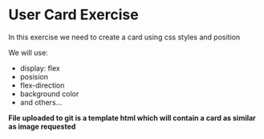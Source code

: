 <h1>User Card Exercise</h1>
<p>In this exercise we need to create a card using css styles and position</p>
<p>We will use:</p>
<ul>
<li>display: flex</li>
<li>posision</li>
<li>flex-direction</li>
<li>background color</li>
<li>and others...</li>

</ul>
<p><strong>File uploaded to git is a template html which will contain a card as similar as image requested</strong></p>